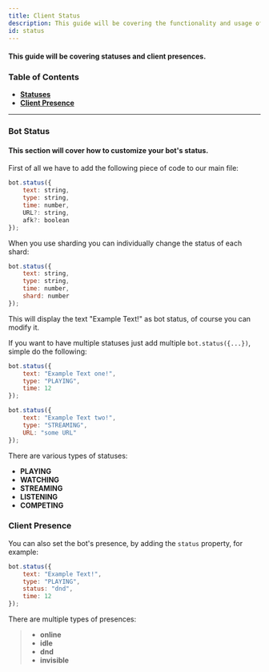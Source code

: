 ```yaml
---
title: Client Status
description: This guide will be covering the functionality and usage of client statuses.
id: status
---
```


#### This guide will be covering statuses and client presences.

### Table of Contents

- **[Statuses](#bot-status)**
- **[Client Presence](#client-presence)**

---

### Bot Status

#### This section will cover how to customize your bot's status.

First of all we have to add the following piece of code to our main file:

```javascript
bot.status({
    text: string,
    type: string,
    time: number,
    URL?: string,
    afk?: boolean
});
```

When you use sharding you can individually change the status of each shard:

```javascript
bot.status({
    text: string,
    type: string,
    time: number,
    shard: number
});
```

This will display the text "Example Text!" as bot status, of course you can modify it.

If you want to have multiple statuses just add multiple `bot.status({...})`, simple do the following:

```javascript title="index.js"
bot.status({
    text: "Example Text one!",
    type: "PLAYING",
    time: 12
});

bot.status({
    text: "Example Text two!",
    type: "STREAMING",
    URL: "some URL"
});
```

There are various types of statuses:

* **PLAYING**
* **WATCHING**
* **STREAMING**
* **LISTENING**
* **COMPETING**

### Client Presence

You can also set the bot's presence, by adding the `status` property, for example:

```javascript title="index.js"
bot.status({
    text: "Example Text!",
    type: "PLAYING",
    status: "dnd",
    time: 12
});
```

There are multiple types of presences:

> * **online**
> * **idle**
> * **dnd** 
> * **invisible**
